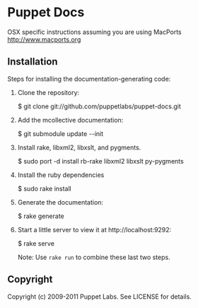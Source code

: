 Puppet Docs
===========

OSX specific instructions assuming you are using MacPorts
http://www.macports.org

Installation
------------

Steps for installing the documentation-generating code:

1.  Clone the repository:

    $ git clone git://github.com/puppetlabs/puppet-docs.git

2.  Add the mcollective documentation:

    $ git submodule update --init

2.  Install rake, libxml2, libxslt, and pygments.

    $ sudo port -d install rb-rake libxml2 libxslt py-pygments

3.  Install the ruby dependencies

    $ sudo rake install

4.  Generate the documentation:

    $ rake generate

5.  Start a little server to view it at http://localhost:9292:

    $ rake serve

    Note: Use `rake run` to combine these last two steps.

Copyright
---------

Copyright (c) 2009-2011 Puppet Labs. See LICENSE for details.


